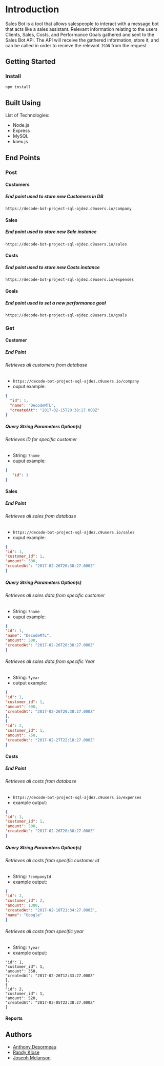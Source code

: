 # Introduction

Sales Bot is a tool that allows salespeople to interact with a message bot that acts like a sales assistant. Relevant information relating to the users Clients, Sales, Costs, and Performance Goals gathered and sent to the Sales Bot API. The API will receive the gathered information, store it, and can be called in order to recieve the relevant `JSON` from the request

## Getting Started
### Install
```sh
npm install
```

## Built Using
List of Technologies:
* Node.js
* Express
* MySQL
* knex.js

## End Points
### Post
#### Customers
##### End point used to store new Customers in DB
 `https://decode-bot-project-sql-ajdez.c9users.io/company`

#### Sales
##### End point used to store new Sale instance
 `https://decode-bot-project-sql-ajdez.c9users.io/sales`

#### Costs
##### End point used to store new Costs instance
 `https://decode-bot-project-sql-ajdez.c9users.io/expenses`

#### Goals
##### End point used to set a new performance goal
 `https://decode-bot-project-sql-ajdez.c9users.io/goals`

### Get
#### Customer
##### End Point
###### Retrieves all customers from database
* `https://decode-bot-project-sql-ajdez.c9users.io/company`
* ouput example:

```json
{
  "id": 1,
  "name": "DecodeMTL",
  "createdAt": "2017-02-15T20:38:27.000Z"
}
```

##### Query String Parameters Option(s)
###### Retrieves ID for specific customer
 * String: `?name`
 * ouput example:
```json
{
   "id": 1
}
```


#### Sales
##### End Point
###### Retrieves all sales from database
* `https://decode-bot-project-sql-ajdez.c9users.io/sales`
* ouput example: 
``` json
{
"id": 1,
"customer_id": 1,
"amount": 500,
"createdAt": "2017-02-26T20:38:27.000Z"
}
```

##### Query String Parameters Option(s)
###### Retrieves all sales data from specific customer
* String: `?name`
* ouput example: 
```json
{
"id": 1,
"name": "DecodeMTL",
"amount": 500,
"createdAt": "2017-02-26T20:38:27.000Z"
}
```

###### Retrieves all sales data from specific Year
* String: `?year`
* output example: 
```json
{
"id": 1,
"customer_id": 1,
"amount": 500,
"createdAt": "2017-02-26T20:38:27.000Z"
},
{
"id": 2,
"customer_id": 1,
"amount": 750,
"createdAt": "2017-02-27T22:18:27.000Z"
}
```

#### Costs
##### End Point
###### Retrieves all costs from database
* `https://decode-bot-project-sql-ajdez.c9users.io/expenses`
* example output: 
```json
{
"id": 1,
"customer_id": 1,
"amount": 500,
"createdAt": "2017-02-26T20:38:27.000Z"
}
```

##### Query String Parameters Option(s)
###### Retrieves all costs from specific customer id
* String: `?companyId`
* example output: 
```json
{
"id": 2,
"customer_id": 2,
"amount": 1300,
"createdAt": "2017-02-18T21:34:27.000Z",
"name": "Google"
}
```

###### Retrieves all costs from specific year
* String: `?year`
* example output: 
```json{
"id": 1,
"customer_id": 1,
"amount": 350,
"createdAt": "2017-02-26T12:33:27.000Z"
},
{
"id": 2,
"customer_id": 1,
"amount": 520,
"createdAt": "2017-03-05T22:38:27.000Z"
}
```


#### Reports





## Authors
* [Anthony Desormeau](https://github.com/ajdez)
* [Randy Klose](https://github.com/Randyklose)
* [Joseph Melanson](https://github.com/joemelanson)

